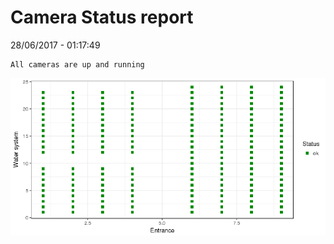 Camera Status report
================
28/06/2017 - 01:17:49

    All cameras are up and running

![](camreport_files/figure-markdown_github/unnamed-chunk-2-1.png)
